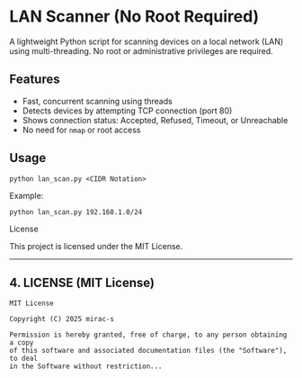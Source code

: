 # LAN Scanner (No Root Required)

A lightweight Python script for scanning devices on a local network (LAN) using multi-threading. No root or administrative privileges are required.

## Features
- Fast, concurrent scanning using threads
- Detects devices by attempting TCP connection (port 80)
- Shows connection status: Accepted, Refused, Timeout, or Unreachable
- No need for `nmap` or root access

## Usage

```
python lan_scan.py <CIDR Notation>
```
Example:

`python lan_scan.py 192.168.1.0/24`

License

This project is licensed under the MIT License.

---

## **4. LICENSE (MIT License)**

```text
MIT License

Copyright (C) 2025 mirac-s

Permission is hereby granted, free of charge, to any person obtaining a copy
of this software and associated documentation files (the "Software"), to deal
in the Software without restriction...
